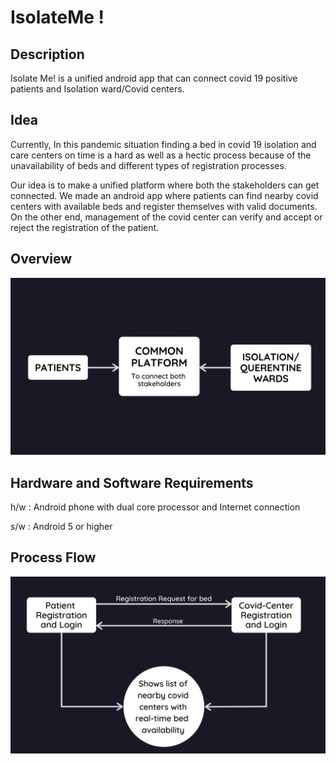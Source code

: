 # IsolateMe !

## Description 
Isolate Me! is a unified android app that can connect covid 19 positive patients and Isolation ward/Covid centers.

## Idea
Currently, In this pandemic situation finding a bed in covid 19 isolation and care centers on time is a hard as well as a hectic process because of the unavailability of beds and different types of registration processes. 

Our idea is to make a unified platform where both the stakeholders can get connected. We made an android app where patients can find nearby covid centers with available beds and register themselves with valid documents. On the other end, management of the covid center can verify and accept or reject the registration of the patient.


## Overview
![Idea](idea.png)

## Hardware and Software Requirements
h/w : Android phone with dual core processor and Internet connection

s/w : Android 5 or higher

## Process Flow
![Overview](overview.png)
